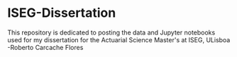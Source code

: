 # ISEG-Dissertation

This repository is dedicated to posting the data and Jupyter notebooks used for my dissertation for the Actuarial Science Master's at ISEG, ULisboa
-Roberto Carcache Flores 
